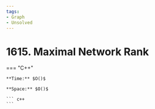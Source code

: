 ```yaml
---
tags:
- Graph
- Unsolved
---
```



# 1615. Maximal Network Rank

=== "C++"

    **Time:** $O()$

    **Space:** $O()$

    ``` c++
    ```